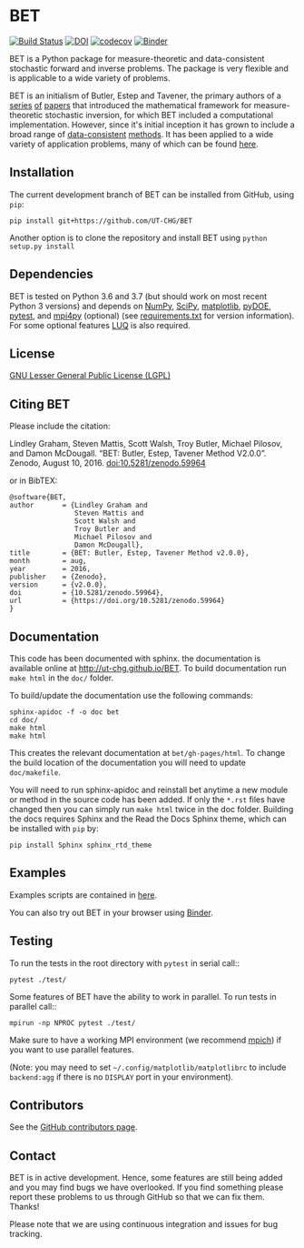 # BET
[![Build Status](https://travis-ci.org/UT-CHG/BET.svg?branch=master)](https://travis-ci.org/UT-CHG/BET) [![DOI](https://zenodo.org/badge/18813599.svg)](https://zenodo.org/badge/latestdoi/18813599) [![codecov](https://codecov.io/gh/UT-CHG/BET/branch/master/graph/badge.svg)](https://codecov.io/gh/UT-CHG/BET) [![Binder](https://mybinder.org/badge_logo.svg)](https://mybinder.org/v2/gh/UT-CHG/BET/master)

BET is a Python package for measure-theoretic and data-consistent stochastic forward and inverse problems. The package is very flexible and is applicable to a wide variety of problems. 

BET is an initialism of Butler, Estep and Tavener, the primary authors of a [series](https://epubs.siam.org/doi/abs/10.1137/100785946) [of](https://epubs.siam.org/doi/abs/10.1137/100785958) [papers](https://epubs.siam.org/doi/abs/10.1137/130930406) that introduced the mathematical framework for measure-theoretic stochastic inversion, for which BET included a computational implementation. However, since it's initial inception it has grown to include a broad range of [data-](https://iopscience.iop.org/article/10.1088/1361-6420/ab8f83/meta)[consistent](https://epubs.siam.org/doi/abs/10.1137/16M1087229) [methods](https://onlinelibrary.wiley.com/doi/abs/10.1002/nme.6078). It has been applied to a wide variety of application problems, many of which can be found [here](https://scholar.google.com/scholar?oi=bibs&hl=en&cites=915741139550333528,6038673497778212734,182199236207122617).

## Installation
The current development branch of BET can be installed from GitHub,  using ``pip``:

    pip install git+https://github.com/UT-CHG/BET
    
Another option is to clone the repository and install BET using
``python setup.py install``


## Dependencies
BET is tested on Python 3.6 and 3.7 (but should work on most recent Python 3 versions) and depends on [NumPy](http://www.numpy.org/), [SciPy](http://www.scipy.org/), [matplotlib](http://matplotlib.org/), [pyDOE](https://pythonhosted.org/pyDOE/), [pytest](https://docs.pytest.org/), and [mpi4py](https://mpi4py.readthedocs.io/en/stable/) (optional) (see [requirements.txt](requirements.txt) for version information). For some optional features [LUQ](https://github.com/CU-Denver-UQ/LUQ) is also required.

## License
[GNU Lesser General Public License (LGPL)](LICENSE.txt)

## Citing BET
Please include the citation:

Lindley Graham, Steven Mattis, Scott Walsh, Troy Butler, Michael Pilosov, and Damon McDougall. “BET: Butler, Estep, Tavener Method V2.0.0”. Zenodo, August 10, 2016. [doi:10.5281/zenodo.59964](https://doi.org/10.5281/zenodo.59964)

or in BibTEX:

    @software{BET,
    author       = {Lindley Graham and
                    Steven Mattis and
                    Scott Walsh and
                    Troy Butler and
                    Michael Pilosov and
                    Damon McDougall},
    title        = {BET: Butler, Estep, Tavener Method v2.0.0},
    month        = aug,
    year         = 2016,
    publisher    = {Zenodo},
    version      = {v2.0.0},
    doi          = {10.5281/zenodo.59964},
    url          = {https://doi.org/10.5281/zenodo.59964}
    }

## Documentation

This code has been documented with sphinx. the documentation is available online at http://ut-chg.github.io/BET. To build documentation run 
``make html`` in the ``doc/`` folder.

To build/update the documentation use the following commands:

    sphinx-apidoc -f -o doc bet
    cd doc/
    make html
    make html

This creates the relevant documentation at ``bet/gh-pages/html``. 
To change the build location of the documentation you will need to update ``doc/makefile``.

You will need to run sphinx-apidoc and reinstall bet anytime a new module or method in the source code has been added. 
If only the `*.rst` files have changed then you can simply run ``make html`` twice in the doc folder.
Building the docs requires Sphinx and the Read the Docs Sphinx theme, which can be installed with `pip` by:

    pip install Sphinx sphinx_rtd_theme

## Examples
Examples scripts are contained in [here](examples/). 

You can also try out BET in your browser using [Binder](https://mybinder.org/v2/gh/UT-CHG/BET/master).

## Testing

To run the tests in the root directory with `pytest` in serial call::

    pytest ./test/

Some features of BET have the ability to work in parallel. To run tests in parallel call::

    mpirun -np NPROC pytest ./test/

Make sure to have a working MPI environment (we recommend [mpich](http://www.mpich.org/downloads/)) if you want to use parallel features.


(Note: you may need to set `~/.config/matplotlib/matplotlibrc` to include `backend:agg` if there is no `DISPLAY` port in your environment). 

## Contributors
See the [GitHub contributors page](https://github.com/UT-CHG/BET/graphs/contributors).

## Contact
BET is in active development. Hence, some features are still being added and you may find bugs we have overlooked. If you find something please report these problems to us through GitHub so that we can fix them. Thanks! 

Please note that we are using continuous integration and issues for bug tracking.
